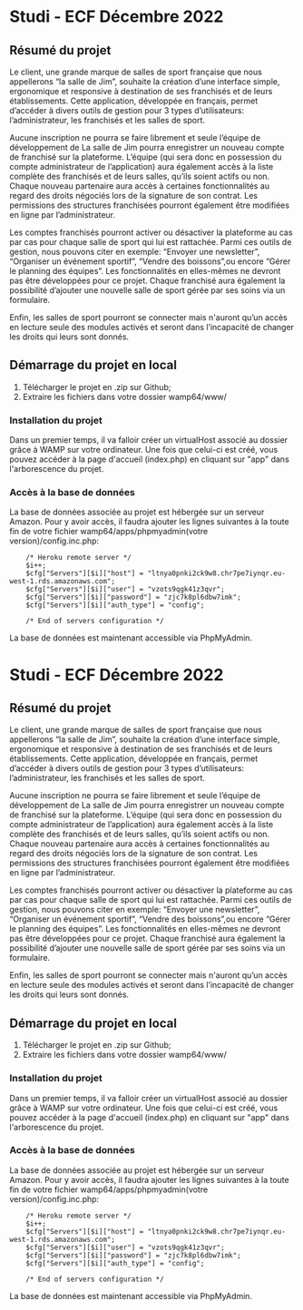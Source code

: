 # Studi - ECF Décembre 2022

## Résumé du projet

Le client, une grande marque de salles de sport française que nous appellerons “la salle de Jim”, souhaite la création d’une interface simple, ergonomique et responsive à destination de ses franchisés et de leurs établissements. Cette application, développée en français, permet d’accéder à divers outils de gestion pour 3 types d’utilisateurs: l’administrateur, les franchisés et les salles de sport.

Aucune inscription ne pourra se faire librement et seule l’équipe de développement de La salle de Jim pourra enregistrer un nouveau compte de franchisé sur la plateforme. L’équipe (qui sera donc en possession du compte administrateur de l’application) aura également accès à la liste complète des franchisés et de leurs salles, qu’ils soient actifs ou non. Chaque nouveau partenaire aura accès à certaines fonctionnalités au regard des droits négociés lors de la signature de son contrat. Les permissions des structures franchisées pourront également être modifiées en ligne par l’administrateur.

Les comptes franchisés pourront activer ou désactiver la plateforme au cas par cas pour chaque salle de sport qui lui est rattachée. Parmi ces outils de gestion, nous pouvons citer en exemple: “Envoyer une newsletter”, “Organiser un événement sportif”, “Vendre des boissons”,ou encore “Gérer le planning des équipes”. 
Les fonctionnalités en elles-mêmes ne devront pas être développées pour ce projet. Chaque franchisé aura également la possibilité d’ajouter une nouvelle salle de sport gérée par ses soins via un formulaire.

Enfin, les salles de sport pourront se connecter mais n'auront qu’un accès en lecture seule des modules activés et seront dans l’incapacité de changer les droits qui leurs sont
donnés.

## Démarrage du projet en local

1. Télécharger le projet en .zip sur Github;
2. Extraire les fichiers dans votre dossier wamp64/www/

### Installation du projet

Dans un premier temps, il va falloir créer un virtualHost associé au dossier grâce à WAMP sur votre ordinateur.
Une fois que celui-ci est créé, vous pouvez accéder à la page d'accueil (index.php) en cliquant sur "app" dans l'arborescence du projet.

### Accès à la base de données

La base de données associée au projet est hébergée sur un serveur Amazon. 
Pour y avoir accès, il faudra ajouter les lignes suivantes à la toute fin de votre fichier wamp64/apps/phpmyadmin(votre version)/config.inc.php:

        /* Heroku remote server */
        $i++;
        $cfg["Servers"][$i]["host"] = "ltnya0pnki2ck9w8.chr7pe7iynqr.eu-west-1.rds.amazonaws.com"; 
        $cfg["Servers"][$i]["user"] = "vzots9qgk41z3qvr"; 
        $cfg["Servers"][$i]["password"] = "zjc7k8pl6dbw7imk"; 
        $cfg["Servers"][$i]["auth_type"] = "config"; 

        /* End of servers configuration */

La base de données est maintenant accessible via PhpMyAdmin.
# Studi - ECF Décembre 2022

## Résumé du projet

Le client, une grande marque de salles de sport française que nous appellerons “la salle de Jim”, souhaite la création d’une interface simple, ergonomique et responsive à destination de ses franchisés et de leurs établissements. Cette application, développée en français, permet d’accéder à divers outils de gestion pour 3 types d’utilisateurs: l’administrateur, les franchisés et les salles de sport.

Aucune inscription ne pourra se faire librement et seule l’équipe de développement de La salle de Jim pourra enregistrer un nouveau compte de franchisé sur la plateforme. L’équipe (qui sera donc en possession du compte administrateur de l’application) aura également accès à la liste complète des franchisés et de leurs salles, qu’ils soient actifs ou non. Chaque nouveau partenaire aura accès à certaines fonctionnalités au regard des droits négociés lors de la signature de son contrat. Les permissions des structures franchisées pourront également être modifiées en ligne par l’administrateur.

Les comptes franchisés pourront activer ou désactiver la plateforme au cas par cas pour chaque salle de sport qui lui est rattachée. Parmi ces outils de gestion, nous pouvons citer en exemple: “Envoyer une newsletter”, “Organiser un événement sportif”, “Vendre des boissons”,ou encore “Gérer le planning des équipes”. 
Les fonctionnalités en elles-mêmes ne devront pas être développées pour ce projet. Chaque franchisé aura également la possibilité d’ajouter une nouvelle salle de sport gérée par ses soins via un formulaire.

Enfin, les salles de sport pourront se connecter mais n'auront qu’un accès en lecture seule des modules activés et seront dans l’incapacité de changer les droits qui leurs sont
donnés.

## Démarrage du projet en local

1. Télécharger le projet en .zip sur Github;
2. Extraire les fichiers dans votre dossier wamp64/www/

### Installation du projet

Dans un premier temps, il va falloir créer un virtualHost associé au dossier grâce à WAMP sur votre ordinateur.
Une fois que celui-ci est créé, vous pouvez accéder à la page d'accueil (index.php) en cliquant sur "app" dans l'arborescence du projet.

### Accès à la base de données

La base de données associée au projet est hébergée sur un serveur Amazon. 
Pour y avoir accès, il faudra ajouter les lignes suivantes à la toute fin de votre fichier wamp64/apps/phpmyadmin(votre version)/config.inc.php:

        /* Heroku remote server */
        $i++;
        $cfg["Servers"][$i]["host"] = "ltnya0pnki2ck9w8.chr7pe7iynqr.eu-west-1.rds.amazonaws.com"; 
        $cfg["Servers"][$i]["user"] = "vzots9qgk41z3qvr"; 
        $cfg["Servers"][$i]["password"] = "zjc7k8pl6dbw7imk"; 
        $cfg["Servers"][$i]["auth_type"] = "config"; 

        /* End of servers configuration */

La base de données est maintenant accessible via PhpMyAdmin.
